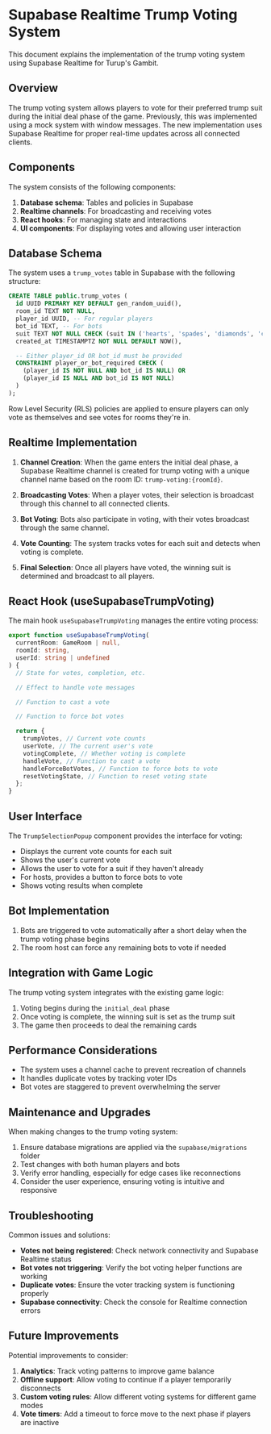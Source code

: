 # Supabase Realtime Trump Voting System

This document explains the implementation of the trump voting system using Supabase Realtime for Turup's Gambit.

## Overview

The trump voting system allows players to vote for their preferred trump suit during the initial deal phase of the game. Previously, this was implemented using a mock system with window messages. The new implementation uses Supabase Realtime for proper real-time updates across all connected clients.

## Components

The system consists of the following components:

1. **Database schema**: Tables and policies in Supabase
2. **Realtime channels**: For broadcasting and receiving votes
3. **React hooks**: For managing state and interactions
4. **UI components**: For displaying votes and allowing user interaction

## Database Schema

The system uses a `trump_votes` table in Supabase with the following structure:

```sql
CREATE TABLE public.trump_votes (
  id UUID PRIMARY KEY DEFAULT gen_random_uuid(),
  room_id TEXT NOT NULL,
  player_id UUID, -- For regular players
  bot_id TEXT, -- For bots
  suit TEXT NOT NULL CHECK (suit IN ('hearts', 'spades', 'diamonds', 'clubs')),
  created_at TIMESTAMPTZ NOT NULL DEFAULT NOW(),

  -- Either player_id OR bot_id must be provided
  CONSTRAINT player_or_bot_required CHECK (
    (player_id IS NOT NULL AND bot_id IS NULL) OR
    (player_id IS NULL AND bot_id IS NOT NULL)
  )
);
```

Row Level Security (RLS) policies are applied to ensure players can only vote as themselves and see votes for rooms they're in.

## Realtime Implementation

1. **Channel Creation**: When the game enters the initial deal phase, a Supabase Realtime channel is created for trump voting with a unique channel name based on the room ID: `trump-voting:{roomId}`.

2. **Broadcasting Votes**: When a player votes, their selection is broadcast through this channel to all connected clients.

3. **Bot Voting**: Bots also participate in voting, with their votes broadcast through the same channel.

4. **Vote Counting**: The system tracks votes for each suit and detects when voting is complete.

5. **Final Selection**: Once all players have voted, the winning suit is determined and broadcast to all players.

## React Hook (useSupabaseTrumpVoting)

The main hook `useSupabaseTrumpVoting` manages the entire voting process:

```typescript
export function useSupabaseTrumpVoting(
  currentRoom: GameRoom | null,
  roomId: string,
  userId: string | undefined
) {
  // State for votes, completion, etc.

  // Effect to handle vote messages

  // Function to cast a vote

  // Function to force bot votes

  return {
    trumpVotes, // Current vote counts
    userVote, // The current user's vote
    votingComplete, // Whether voting is complete
    handleVote, // Function to cast a vote
    handleForceBotVotes, // Function to force bots to vote
    resetVotingState, // Function to reset voting state
  };
}
```

## User Interface

The `TrumpSelectionPopup` component provides the interface for voting:

- Displays the current vote counts for each suit
- Shows the user's current vote
- Allows the user to vote for a suit if they haven't already
- For hosts, provides a button to force bots to vote
- Shows voting results when complete

## Bot Implementation

1. Bots are triggered to vote automatically after a short delay when the trump voting phase begins
2. The room host can force any remaining bots to vote if needed

## Integration with Game Logic

The trump voting system integrates with the existing game logic:

1. Voting begins during the `initial_deal` phase
2. Once voting is complete, the winning suit is set as the trump suit
3. The game then proceeds to deal the remaining cards

## Performance Considerations

- The system uses a channel cache to prevent recreation of channels
- It handles duplicate votes by tracking voter IDs
- Bot votes are staggered to prevent overwhelming the server

## Maintenance and Upgrades

When making changes to the trump voting system:

1. Ensure database migrations are applied via the `supabase/migrations` folder
2. Test changes with both human players and bots
3. Verify error handling, especially for edge cases like reconnections
4. Consider the user experience, ensuring voting is intuitive and responsive

## Troubleshooting

Common issues and solutions:

- **Votes not being registered**: Check network connectivity and Supabase Realtime status
- **Bot votes not triggering**: Verify the bot voting helper functions are working
- **Duplicate votes**: Ensure the voter tracking system is functioning properly
- **Supabase connectivity**: Check the console for Realtime connection errors

## Future Improvements

Potential improvements to consider:

1. **Analytics**: Track voting patterns to improve game balance
2. **Offline support**: Allow voting to continue if a player temporarily disconnects
3. **Custom voting rules**: Allow different voting systems for different game modes
4. **Vote timers**: Add a timeout to force move to the next phase if players are inactive
